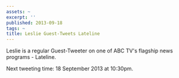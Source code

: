 ```yaml
---
assets: ~
excerpt: ''
published: 2013-09-18
tags: ~
title: Leslie Guest-Tweets Lateline
---
```

Leslie is a regular Guest-Tweeter on one of ABC TV's flagship news programs - Lateline. 

Next tweeting time: 18 September 2013 at 10:30pm. 